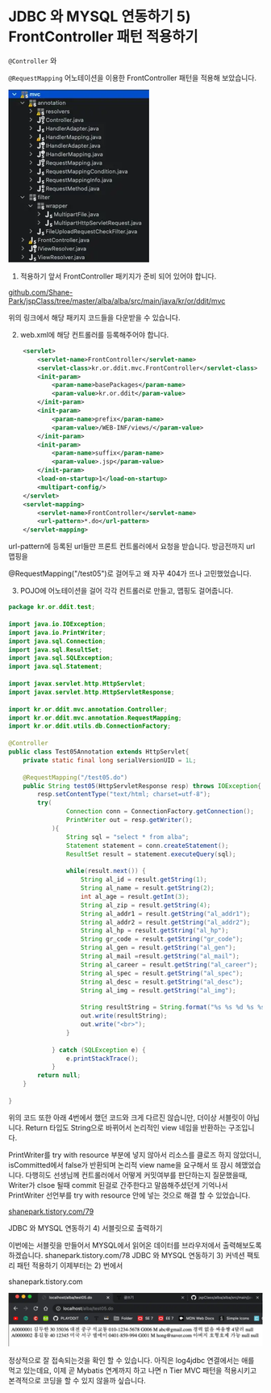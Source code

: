 # JDBC 와 MYSQL 연동하기 5) FrontController 패턴 적용하기

`@Controller` 와

`@RequestMapping` 어노테이션을 이용한 FrontController 패턴을 적용해 보았습니다.

 

<img src=https://raw.githubusercontent.com/ShanePark/mdblog/main/archived/81.assets/img-20230414081952423.webp width=279 height=342 alt=1>



1. 적용하기 앞서 FrontController 패키지가 준비 되어 있어야 합니다.

[github.com/Shane-Park/jspClass/tree/master/alba/alba/src/main/java/kr/or/ddit/mvc](https://github.com/Shane-Park/jspClass/tree/master/alba/alba/src/main/java/kr/or/ddit/mvc)

위의 링크에서 해당 패키지 코드들을 다운받을 수 있습니다.

2. web.xml에 해당 컨트롤러를 등록해주어야 합니다.

```xml
	<servlet>
		<servlet-name>FrontController</servlet-name>
		<servlet-class>kr.or.ddit.mvc.FrontController</servlet-class>
		<init-param>
			<param-name>basePackages</param-name>
			<param-value>kr.or.ddit</param-value>
		</init-param>
		<init-param>
			<param-name>prefix</param-name>
			<param-value>/WEB-INF/views/</param-value>
		</init-param>
		<init-param>
			<param-name>suffix</param-name>
			<param-value>.jsp</param-value>
		</init-param>
		<load-on-startup>1</load-on-startup>
		<multipart-config/>
	</servlet>
	<servlet-mapping>
		<servlet-name>FrontController</servlet-name>
		<url-pattern>*.do</url-pattern>
	</servlet-mapping>
```

url-pattern에 등록된 url들만 프론트 컨트롤러에서 요청을 받습니다. 방금전까지 url 맵핑을

@RequestMapping("/test05")로 걸어두고 왜 자꾸 404가 뜨나 고민했었습니다.

3. POJO에 어노테이션을 걸어 각각 컨트롤러로 만들고, 맵핑도 걸어줍니다.

```java
package kr.or.ddit.test;
 
import java.io.IOException;
import java.io.PrintWriter;
import java.sql.Connection;
import java.sql.ResultSet;
import java.sql.SQLException;
import java.sql.Statement;
 
import javax.servlet.http.HttpServlet;
import javax.servlet.http.HttpServletResponse;
 
import kr.or.ddit.mvc.annotation.Controller;
import kr.or.ddit.mvc.annotation.RequestMapping;
import kr.or.ddit.utils.db.ConnectionFactory;
 
@Controller
public class Test05Annotation extends HttpServlet{
	private static final long serialVersionUID = 1L;
 
	@RequestMapping("/test05.do")
	public String test05(HttpServletResponse resp) throws IOException{
		resp.setContentType("text/html; charset=utf-8");
		try(
				Connection conn = ConnectionFactory.getConnection();
				PrintWriter out = resp.getWriter();
			){
				String sql = "select * from alba";
				Statement statement = conn.createStatement();
				ResultSet result = statement.executeQuery(sql);
				
				while(result.next()) {
					String al_id = result.getString(1);
					String al_name = result.getString(2);
					int al_age = result.getInt(3);
					String al_zip = result.getString(4);
					String al_addr1 = result.getString("al_addr1");
					String al_addr2 = result.getString("al_addr2");
					String al_hp = result.getString("al_hp");
					String gr_code = result.getString("gr_code");
					String al_gen = result.getString("al_gen");
					String al_mail =result.getString("al_mail");
					String al_career = result.getString("al_career");
					String al_spec = result.getString("al_spec");
					String al_desc = result.getString("al_desc");
					String al_img = result.getString("al_img");
					
					String resultString = String.format("%s %s %d %s %s %s %s %s %s %s %s %s %s %s",al_id,al_name,al_age,al_zip,al_addr1,al_addr2,al_hp,gr_code,al_gen,al_mail,al_career,al_spec,al_desc,al_img);
					out.write(resultString);
					out.write("<br>");
				}
				
			} catch (SQLException e) {
				e.printStackTrace();
			}
		return null;
	}
	
}
```

 

위의 코드 또한 아래 4번에서 했던 코드와 크게 다르진 않습니만, 더이상 서블릿이 아닙니다. Return 타입도 String으로 바뀌어서 논리적인 view 네임을 반환하는 구조입니다.

PrintWriter를 try with resource 부분에 넣지 않아서 리소스를 클로즈 하지 않았더니, isCommitted에서 false가 반환되며 논리적 view name을 요구해서 또 잠시 헤맸었습니다. 다행히도 선생님께 컨트롤러에서 어떻게 커밋여부를 판단하는지 질문했을때, Writer가 clsoe 될때 commit 된걸로 간주한다고 말씀해주셨던게 기억나서 PrintWriter 선언부를 try with resource 안에 넣는 것으로 해결 할 수 있었습니다.

[shanepark.tistory.com/79](https://shanepark.tistory.com/79)

 

JDBC 와 MYSQL 연동하기 4) 서블릿으로 출력하기

이번에는 서블릿을 만들어서 MYSQL에서 읽어온 데이터를 브라우저에서 출력해보도록 하겠습니다. shanepark.tistory.com/78 JDBC 와 MYSQL 연동하기 3) 커넥션 팩토리 패턴 적용하기 이제부터는 2) 번에서

shanepark.tistory.com

 

 



![img](https://raw.githubusercontent.com/ShanePark/mdblog/main/archived/81.assets/img-20230414081952451.webp)



정상적으로 잘 접속되는것을 확인 할 수 있습니다. 아직은 log4jdbc 연결에서는 애를 먹고 있는데요, 이제 곧 Mybatis 연계까지 하고 나면 n Tier MVC 패턴을 적용시키고 본격적으로 코딩을 할 수 있지 않을까 싶습니다.